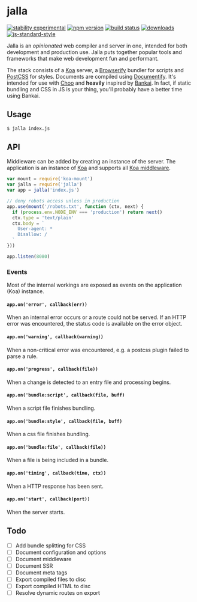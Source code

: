 # jalla
[![stability experimental][stability-badge]][stability-link]
[![npm version][version-badge]][npm-link]
[![build status][travis-badge]][travis-link]
[![downloads][downloads-badge]][npm-link]
[![js-standard-style][standard-badge]][standard-link]

Jalla is an *opinionated* web compiler and server in one, intended for both development and production use. Jalla puts together popular tools and frameworks that make web development fun and performant.

The stack consists of a [Koa][koa] server, a [Browserify][browserify] bundler for scripts and [PostCSS][postcss] for styles. Documents are compiled using [Documentify][documentify]. It's intended for use with [Choo][choo] and **heavily** inspired by [Bankai][bankai]. In fact, if static bundling and CSS in JS is your thing, you'll probably have a better time using Bankai.

## Usage
```bash
$ jalla index.js
```

## API
Middleware can be added by creating an instance of the server. The application is an instance of [Koa][koa] and supports all [Koa middleware][koa-middleware].

```javascript
var mount = require('koa-mount')
var jalla = require('jalla')
var app = jalla('index.js')

// deny robots access unless in production
app.use(mount('/robots.txt', function (ctx, next) {
  if (process.env.NODE_ENV === 'production') return next()
  ctx.type = 'text/plain'
  ctx.body = `
    User-agent: *
    Disallow: /
  `
}))

app.listen(8080)
```

### Events
Most of the internal workings are exposed as events on the application (Koa) instance.

#### `app.on('error', callback(err))`
When an internal error occurs or a route could not be served. If an HTTP error was encountered, the status code is available on the error object.

#### `app.on('warning', callback(warning))`
When a non-critical error was encountered, e.g. a postcss plugin failed to parse a rule.

#### `app.on('progress', callback(file))`
When a change is detected to an entry file and processing begins.

#### `app.on('bundle:script', callback(file, buff)`
When a script file finishes bundling.

#### `app.on('bundle:style', callback(file, buff)`
When a css file finishes bundling.

#### `app.on('bundle:file', callback(file))`
When a file is being included in a bundle.

#### `app.on('timing', callback(time, ctx))`
When a HTTP response has been sent.

#### `app.on('start', callback(port))`
When the server starts.

## Todo
- [ ] Add bundle splitting for CSS
- [ ] Document configuration and options
- [ ] Document middleware
- [ ] Document SSR
- [ ] Document meta tags
- [ ] Export compiled files to disc
- [ ] Export compiled HTML to disc
- [ ] Resolve dynamic routes on export

[choo]: https://github.com/choojs/choo
[bankai]: https://github.com/choojs/bankai
[koa]: https://github.com/koajs/koa
[koa-middleware]: https://github.com/koajs/koa/wiki
[postcss]: https://github.com/postcss/postcss
[documentify]: https://github.com/stackhtml/documentify
[browserify]: https://github.com/substack/node-browserify
[split-require]: https://github.com/goto-bus-stop/split-require

[stability-badge]: https://img.shields.io/badge/stability-experimental-orange.svg?style=flat-square
[stability-link]: https://nodejs.org/api/documentation.html#documentation_stability_index
[version-badge]: https://img.shields.io/npm/v/jalla.svg?style=flat-square
[npm-link]: https://npmjs.org/package/jalla
[travis-badge]: https://img.shields.io/travis/jallajs/jalla/master.svg?style=flat-square
[travis-link]: https://travis-ci.org/jallajs/jalla
[downloads-badge]: http://img.shields.io/npm/dm/jalla.svg?style=flat-square
[standard-badge]: https://img.shields.io/badge/code%20style-standard-brightgreen.svg?style=flat-square
[standard-link]: https://github.com/feross/standard
